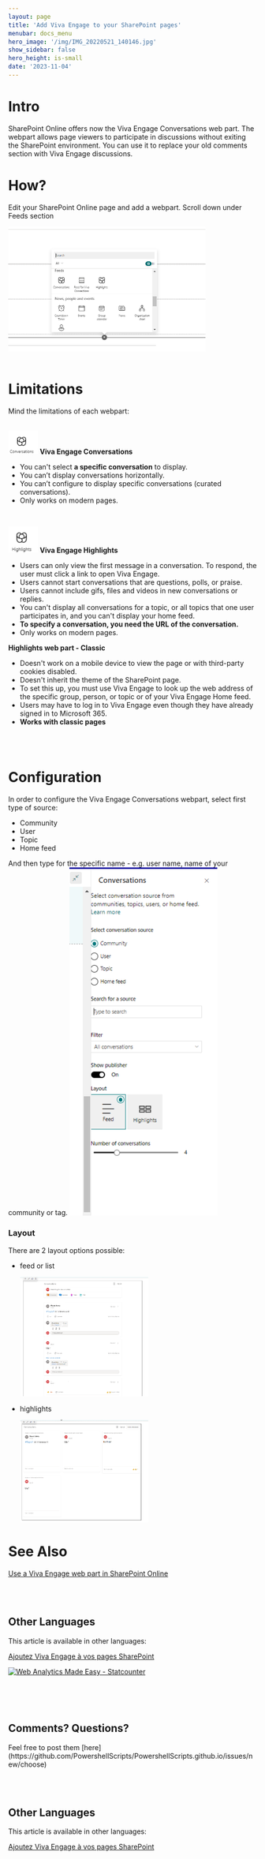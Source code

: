 ```yaml
---
layout: page
title: 'Add Viva Engage to your SharePoint pages'
menubar: docs_menu
hero_image: '/img/IMG_20220521_140146.jpg'
show_sidebar: false
hero_height: is-small
date: '2023-11-04'
---
```


<h1>Intro</h1>

SharePoint Online offers now the Viva Engage Conversations web part. The webpart allows page viewers to participate in discussions without exiting the SharePoint environment. You can use it to replace your old comments section with Viva Engage discussions.


<h1>How?</h1>

Edit your SharePoint Online page and add a webpart. Scroll down under Feeds section

<img src="/articles/images/GitHub-VivaEngage1.PNG" width="400">
<br/><br/>
<h1>Limitations</h1>
Mind the limitations of each webpart:
<br/><br/>

<img src="/articles/images/GitHub-VivaEngage-conversations.PNG" width="60">    **Viva Engage Conversations**      
* You can't select **a specific conversation** to display.
* You can’t display conversations horizontally.
* You can’t configure to display specific conversations (curated conversations).
* Only works on modern pages.
<br/>

 <img src="/articles/images/GitHub-VivaEngage-highlights.PNG" width="60">     **Viva Engage Highlights**    

* Users can only view the first message in a conversation. To respond, the user must click a link to open Viva Engage.
* Users cannot start conversations that are questions, polls, or praise.
* Users cannot include gifs, files and videos in new conversations or replies.
* You can't display all conversations for a topic, or all topics that one user participates in, and you can't display your home feed.
* **To specify a conversation, you need the URL of the conversation.**
* Only works on modern pages.

**Highlights web part - Classic**
* Doesn't work on a mobile device to view the page or with third-party cookies disabled.
* Doesn't inherit the theme of the SharePoint page.
* To set this up, you must use Viva Engage to look up the web address of the specific group, person, or topic or of your Viva Engage Home feed.
* Users may have to log in to Viva Engage even though they have already signed in to Microsoft 365.
* **Works with classic pages**

  
<br/><br/>
<h1>Configuration</h1>

In order to configure the Viva Engage Conversations webpart, select first type of source:
* Community
* User
* Topic
* Home feed

And then type for the specific name - e.g. user name, name of your community or tag.
<img src="/articles/images/GitHub-VivaEngage.PNG" width="300">

<h3>Layout</h3>
There are 2 layout options possible:

* feed or list

  <img src="/articles/images/GitHub-VivaEngage-conversations1.PNG" width="260">
* highlights

  <img src="/articles/images/GitHub-VivaEngage-conversations2.PNG" width="260">


<h1>See Also</h1>
<a href="https://support.microsoft.com/en-us/office/use-a-viva-engage-web-part-in-sharepoint-online-a53cfa0c-3d09-42c8-a286-1038a81c59da">Use a Viva Engage web part in SharePoint Online</a>



<br/><br/>

## Other Languages
This article is available in other languages:

[Ajoutez Viva Engage à vos pages SharePoint](https://powershellscripts.github.io/articles/fr/addvivatospo/)



<!-- Default Statcounter code for Add Viva Engage to your
SharePoi
https://powershellscripts.github.io/articles/en/Viva/Add%20Viva%20Engage%20to%20your%20SharePoi
-->
<script type="text/javascript">
var sc_project=12941102; 
var sc_invisible=1; 
var sc_security="1686de16"; 
var sc_client_storage="disabled";
</script>
<script type="text/javascript"
src="https://www.statcounter.com/counter/counter.js"
async></script>
<noscript><div class="statcounter"><a title="Web Analytics
Made Easy - Statcounter" href="https://statcounter.com/"
target="_blank"><img class="statcounter"
src="https://c.statcounter.com/12941102/0/1686de16/1/"
alt="Web Analytics Made Easy - Statcounter"
referrerPolicy="no-referrer-when-downgrade"></a></div></noscript>
<!-- End of Statcounter Code -->


<br/><br/><br/>

<h2>Comments? Questions?</h2>
Feel free to post them [here](https://github.com/PowershellScripts/PowershellScripts.github.io/issues/new/choose)



<br/><br/>

## Other Languages
This article is available in other languages:

[Ajoutez Viva Engage à vos pages SharePoint](https://powershellscripts.github.io/articles/fr/addvivatospo.md)
